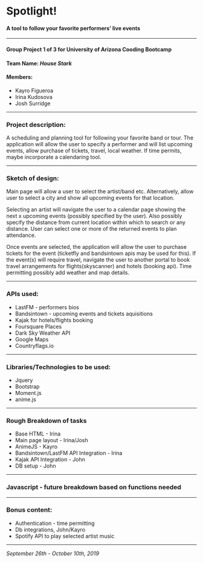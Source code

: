# Spotlight!
#### A tool to follow your favorite performers’ live events
---


#### Group Project 1 of 3 for University of Arizona Cooding Bootcamp
#### Team Name:  *House Stark*

#### Members:
* Kayro Figueroa 
* Irina Kudosova
* Josh Surridge
---


### Project description: 
A scheduling and planning tool for following your favorite band or tour. The application will allow the user to specify a performer and will list upcoming events, allow purchase of tickets, travel, local weather.  If time permits, maybe incorporate a calendaring tool.

---


### Sketch of design:

Main page will allow a user to select the artist/band etc. Alternatively, allow user to select a city and show all upcoming events for that location.  

Selecting an artist will navigate the user to a calendar page showing the next x upcoming events (possibly specified by the user). Also possibly specify the distance from current location within which to search or any distance. User can select one or more of the returned events to plan attendance.

Once events are selected, the application will allow the user to purchase tickets for the event (ticketfly and bandsintown apis may be used for this).  If the event(s) will require travel, navigate the user to another portal to book travel arrangements for flights(skyscanner) and hotels (booking api). Time permitting possibly add weather and map details.  

---


### APIs used:
* LastFM - performers bios
* Bandsintown - upcoming events and tickets aquisitions
* Kajak for hotels/flights booking
* Foursquare Places
* Dark Sky Weather API
* Google Maps
* Countryflags.io
---


### Libraries/Technologies to be used:
* Jquery
* Bootstrap
* Moment.js
* anime.js
---


### Rough Breakdown of tasks

* Base HTML - Irina
* Main page layout - Irina/Josh
* AnimeJS - Kayro
* Bandsintown/LastFM API Integration - Irina
* Kajak API Integration - John
* DB setup - John
---

### Javascript - future breakdown based on functions needed

---


### Bonus content:
* Authentication - time permitting
* Db integrations, John/Kayro
* Spotify API to play selected artist music
---

_September 26th - October 10th, 2019_